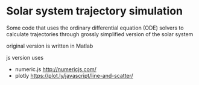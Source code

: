 # Solar system trajectory simulation

Some code that uses the ordinary differential equation (ODE) solvers to calculate trajectories through grossly simplified version of the solar system

original version is written in Matlab

js version uses
* numeric.js  http://numericjs.com/
* plotly  https://plot.ly/javascript/line-and-scatter/

